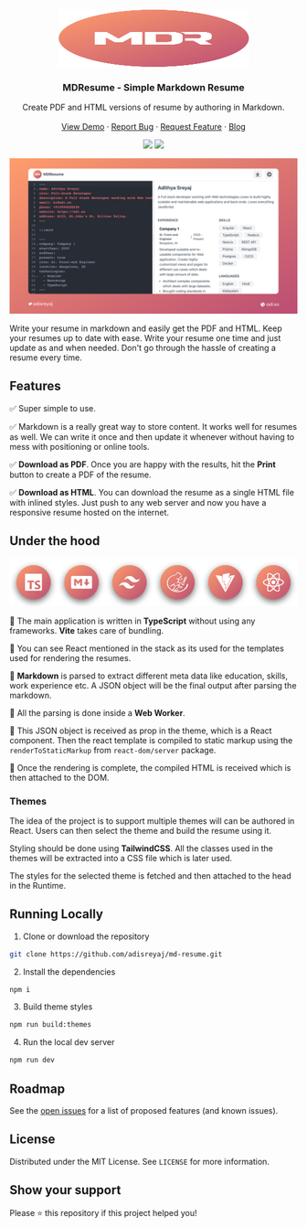 <!-- PROJECT LOGO -->
<br />
<p align="center">
  <a href="https://github.com/adi.sreyaj/md-resume">
    <img src="public/images/mdr.svg" alt="Logo" width="333" height="100">
  </a>

  <h3 align="center">MDResume - Simple Markdown Resume</h3>

  <p align="center">
    Create PDF and HTML versions of resume by authoring in Markdown.
    <br />
    <br />
    <a href="https://compito.adi.so">View Demo</a>
    ·
    <a href="https://github.com/adisreyaj/compito/issues">Report Bug</a>
    ·
    <a href="https://github.com/adisreyaj/compito/issues">Request Feature</a>
    ·
    <a href="https://blog.sreyaj.dev/compito-project-management-app-angular-nestjs-auth0">Blog</a>
  </p>

  <p align="center">
   <img src="https://img.shields.io/badge/typescript-%23007ACC.svg?style=for-the-badge&logo=typescript&logoColor=white">
   <img src="https://img.shields.io/badge/tailwindcss-%2338B2AC.svg?style=for-the-badge&logo=tailwind-css&logoColor=white">
  </p>
</p>

![MD Resume](/public/images/mdresume.jpg 'Compito Project Management')

Write your resume in markdown and easily get the PDF and HTML. Keep your resumes up to date with ease. Write your resume one time and just update as and when needed. Don't go through the hassle of creating a resume every time.

## Features

✅ Super simple to use.

✅ Markdown is a really great way to store content. It works well for resumes as well. We can write it once and then update it whenever without having to mess with positioning or online tools.

✅ **Download as PDF**.
Once you are happy with the results, hit the **Print** button to create a PDF of the resume.

✅ **Download as HTML**.
You can download the resume as a single HTML file with inlined styles. Just push to any web server and now you have a responsive resume hosted on the internet.

## Under the hood

  <p align="center">
  <img src="public/images/stack.png" />
  </p>

🔸 The main application is written in **TypeScript** without using any frameworks. **Vite** takes care of bundling.

🔸 You can see React mentioned in the stack as its used for the templates used for rendering the resumes.

🔸 **Markdown** is parsed to extract different meta data like education, skills, work experience etc. A JSON object will be the final output after parsing the markdown.

🔸 All the parsing is done inside a **Web Worker**.

🔸 This JSON object is received as prop in the theme, which is a React component. Then the react template is compiled to static markup using the `renderToStaticMarkup` from `react-dom/server` package.

🔸 Once the rendering is complete, the compiled HTML is received which is then attached to the DOM.

### Themes

The idea of the project is to support multiple themes will can be authored in React. Users can then select the theme and build the resume using it.

Styling should be done using **TailwindCSS**. All the classes used in the themes will be extracted into a CSS file which is later used.

The styles for the selected theme is fetched and then attached to the head in the Runtime.

## Running Locally

1. Clone or download the repository

```sh
git clone https://github.com/adisreyaj/md-resume.git
```

2. Install the dependencies

```sh
npm i
```

3. Build theme styles

```sh
npm run build:themes
```

4. Run the local dev server

```sh
npm run dev
```

## Roadmap

See the [open issues](https://github.com/adisreyaj/md-resume/issues) for a list of proposed features (and known issues).

## License

Distributed under the MIT License. See `LICENSE` for more information.

## Show your support

Please ⭐️ this repository if this project helped you!

